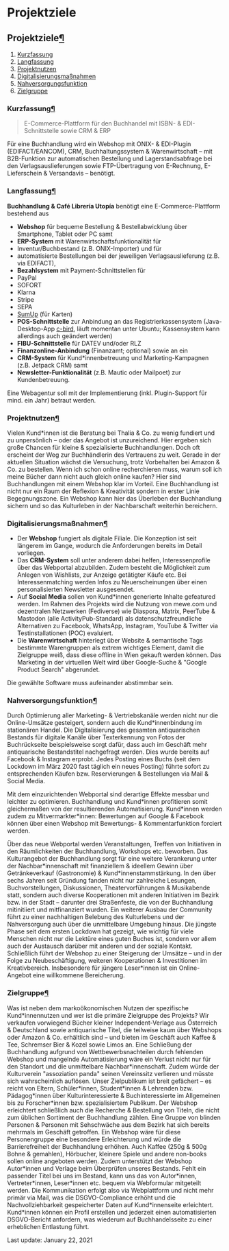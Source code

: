 # Projektziele

## Projektziele[¶](projektziele.md#projektziele) <a id="projektziele"></a>

1. [Kurzfassung](projektziele.md#kurzfassung)
2. [Langfassung](projektziele.md#langfassung)
3. [Projektnutzen](projektziele.md#projektnutzen)
4. [Digitalisierungsmaßnahmen](projektziele.md#digitalisierungsmaßnahmen)
5. [Nahversorgungsfunktion](projektziele.md#nahversorgungsfunktion)
6. [Zielgruppe](projektziele.md#zielgruppe)

### Kurzfassung[¶](projektziele.md#kurzfassung) <a id="kurzfassung"></a>

> E-Commerce-Plattform für den Buchhandel mit ISBN- & EDI-Schnittstelle sowie CRM & ERP

Für eine Buchhandlung wird ein Webshop mit ONIX- & EDI-Plugin \(EDIFACT/EANCOM\), CRM, Buchhaltungssystem & Warenwirtschaft – mit B2B-Funktion zur automatischen Bestellung und Lagerstandsabfrage bei den Verlagsauslieferungen sowie FTP-Übertragung von E-Rechnung, E-Lieferschein & Versandavis – benötigt.

### Langfassung[¶](projektziele.md#langfassung) <a id="langfassung"></a>

**Buchhandlung & Café Librería Utopía** benötigt eine E-Commerce-Plattform bestehend aus

* **Webshop** für bequeme Bestellung & Bestellabwicklung über Smartphone, Tablet oder PC samt
* **ERP-System** mit Warenwirtschaftsfunktionalität für
* Inventur/Buchbestand \(z.B. ONIX-Importer\) und für
* automatisierte Bestellungen bei der jeweiligen Verlagsauslieferung \(z.B. via EDIFACT\),
* **Bezahlsystem** mit Payment-Schnittstellen für
* PayPal
* SOFORT
* Klarna
* Stripe
* SEPA
* [SumUp](https://developer.sumup.com/docs/sumup-woocommerce-plugin/) \(für Karten\)
* **POS-Schnittstelle** zur Anbindung an das Registrierkassensystem \(Java-Desktop-App [c-bird](http://cbird.at/hilfe/dokumentation/info/vorlagenverwaltung/), läuft momentan unter Ubuntu; Kassensystem kann allerdings auch geändert werden\)
* **FIBU-Schnittstelle** für DATEV und/oder RLZ
* **Finanzonline-Anbindung** \(Finanzamt; optional\) sowie an ein
* **CRM-System** für Kund\*innenbetreuung und Marketing-Kampagnen \(z.B. Jetpack CRM\) samt
* **Newsletter-Funktionalität** \(z.B. Mautic oder Mailpoet\) zur Kundenbetreuung.

Eine Webagentur soll mit der Implementierung \(inkl. Plugin-Support für mind. ein Jahr\) betraut werden.

### Projektnutzen[¶](projektziele.md#projektnutzen) <a id="projektnutzen"></a>

Vielen Kund\*innen ist die Beratung bei Thalia & Co. zu wenig fundiert und zu unpersönlich – oder das Angebot ist unzureichend. Hier ergeben sich große Chancen für kleine & spezialisierte Buchhandlungen. Doch oft erscheint der Weg zur Buchhändlerin des Vertrauens zu weit. Gerade in der aktuellen Situation wächst die Versuchung, trotz Vorbehalten bei Amazon & Co. zu bestellen. Wenn ich schon online recherchieren muss, warum soll ich meine Bücher dann nicht auch gleich online kaufen? Hier sind Buchhandlungen mit einem Webshop klar im Vorteil. Eine Buchhandlung ist nicht nur ein Raum der Reflexion & Kreativität sondern in erster Linie Begegnungszone. Ein Webshop kann hier das Überleben der Buchhandlung sichern und so das Kulturleben in der Nachbarschaft weiterhin bereichern.

### Digitalisierungsmaßnahmen[¶](projektziele.md#digitalisierungsmaßnahmen) <a id="digitalisierungsma&#xDF;nahmen"></a>

* Der **Webshop** fungiert als digitale Filiale. Die Konzeption ist seit längerem im Gange, wodurch die Anforderungen bereits im Detail vorliegen.
* Das **CRM-System** soll unter anderem dabei helfen, Interessenprofile über das Webportal abzubilden. Zudem besteht die Möglichkeit zum Anlegen von Wishlists, zur Anzeige getätigter Käufe etc. Bei Interessenmatching werden Infos zu Neuerscheinungen über einen personalisierten Newsletter ausgesendet.
* Auf **Social Media** sollen von Kund\*innen generierte Inhalte gefeatured werden. Im Rahmen des Projekts wird die Nutzung von mewe.com und dezentralen Netzwerken \(Fediverse\) wie Diaspora, Matrix, PeerTube & Mastodon \(alle ActivityPub-Standard\) als datenschutzfreundliche Alternativen zu Facebook, WhatsApp, Instagram, YouTube & Twitter via Testinstallationen \(POC\) evaluiert.
* Die **Warenwirtschaft** hinterlegt über Website & semantische Tags bestimmte Warengruppen als extrem wichtiges Element, damit die Zielgruppe weiß, dass diese offline in Wien gekauft werden können. Das Marketing in der virtuellen Welt wird über Google-Suche & "Google Product Search" abgerundet.

Die gewählte Software muss aufeinander abstimmbar sein.

### Nahversorgungsfunktion[¶](projektziele.md#nahversorgungsfunktion) <a id="nahversorgungsfunktion"></a>

Durch Optimierung aller Marketing- & Vertriebskanäle werden nicht nur die Online-Umsätze gesteigert, sondern auch die Kund\*innenbindung im stationären Handel. Die Digitalisierung des gesamten antiquarischen Bestands für digitale Kanäle über Texterkennung von Fotos der Buchrückseite beispielsweise sorgt dafür, dass auch im Geschäft mehr antiquarische Bestandstitel nachgefragt werden. Dies wurde bereits auf Facebook & Instagram erprobt. Jedes Posting eines Buchs \(seit dem Lockdown im März 2020 fast täglich ein neues Posting\) führte sofort zu entsprechenden Käufen bzw. Reservierungen & Bestellungen via Mail & Social Media.

Mit dem einzurichtenden Webportal sind derartige Effekte messbar und leichter zu optimieren. Buchhandlung und Kund\*innen profitieren somit gleichermaßen von der resultierenden Automatisierung. Kund\*innen werden zudem zu Mitvermarkter\*innen: Bewertungen auf Google & Facebook können über einen Webshop mit Bewertungs- & Kommentarfunktion forciert werden.

Über das neue Webportal werden Veranstaltungen, Treffen von Initiativen in den Räumlichkeiten der Buchhandlung, Workshops etc. beworben. Das Kulturangebot der Buchhandlung sorgt für eine weitere Verankerung unter der Nachbar\*innenschaft mit finanziellem & ideellem Gewinn über Getränkeverkauf \(Gastronomie\) & Kund\*innenstammstärkung. In den über sechs Jahren seit Gründung fanden nicht nur zahlreiche Lesungen, Buchvorstellungen, Diskussionen, Theatervorführungen & Musikabende statt, sondern auch diverse Kooperationen mit anderen Initiativen im Bezirk bzw. in der Stadt – darunter drei Straßenfeste, die von der Buchhandlung mitinitiiert und mitfinanziert wurden. Ein weiterer Ausbau der Community führt zu einer nachhaltigen Belebung des Kulturlebens und der Nahversorgung auch über die unmittelbare Umgebung hinaus. Die jüngste Phase seit dem ersten Lockdown hat gezeigt, wie wichtig für viele Menschen nicht nur die Lektüre eines guten Buches ist, sondern vor allem auch der Austausch darüber mit anderen und der soziale Kontakt. Schließlich führt der Webshop zu einer Steigerung der Umsätze – und in der Folge zu Neubeschäftigung, weiteren Kooperationen & Investitionen im Kreativbereich. Insbesondere für jüngere Leser\*innen ist ein Online-Angebot eine willkommene Bereicherung.

### Zielgruppe[¶](projektziele.md#zielgruppe) <a id="zielgruppe"></a>

Was ist neben dem markoökonomischen Nutzen der spezifische Kund\*innennutzen und wer ist die primäre Zielgruppe des Projekts? Wir verkaufen vorwiegend Bücher kleiner Independent-Verlage aus Österreich & Deutschland sowie antiquarische Titel, die teilweise kaum über Webshops oder Amazon & Co. erhältlich sind – und bieten im Geschäft auch Kaffee & Tee, Schremser Bier & Kozel sowie Limos an. Eine Schließung der Buchhandlung aufgrund von Wettbewerbsnachteilen durch fehlenden Webshop und mangelnde Automatisierung wäre ein Verlust nicht nur für den Standort und die unmittelbare Nachbar\*innenschaft. Zudem würde der Kulturverein "assoziation panda" seinen Vereinssitz verlieren und müsste sich wahrscheinlich auflösen. Unser Zielpublikum ist breit gefächert – es reicht von Eltern, Schüler\*innen, Student\*innen & Lehrenden bzw. Pädagog\*innen über Kulturinteressierte & Buchinteressierte im Allgemeinen bis zu Forscher\*innen bzw. spezialisiertem Publikum. Der Webshop erleichtert schließlich auch die Recherche & Bestellung von Titeln, die nicht zum üblichen Sortiment der Buchhandlung zählen. Eine Gruppe von blinden Personen & Personen mit Sehschwäche aus dem Bezirk hat sich bereits mehrmals im Geschäft getroffen. Ein Webshop wäre für diese Personengruppe eine besondere Erleichterung und würde die Barrierefreiheit der Buchhandlung erhöhen. Auch Kaffee \(250g & 500g Bohne & gemahlen\), Hörbucher, kleinere Spiele und andere non-books sollen online angeboten werden. Zudem unterstützt der Webshop Autor\*innen und Verlage beim Überprüfen unseres Bestands. Fehlt ein passender Titel bei uns im Bestand, kann uns das von Autor\*innen, Vertreter\*innen, Leser\*innen etc. bequem via Webformular mitgeteilt werden. Die Kommunikation erfolgt also via Webplattform und nicht mehr primär via Mail, was die DSGVO-Compliance erhöht und die Nachvollziehbarkeit gespeicherter Daten auf Kund\*innenseite erleichtert. Kund\*innen können ein Profil erstellen und jederzeit einen automatisierten DSGVO-Bericht anfordern, was wiederum auf Buchhandelsseite zu einer erheblichen Entlastung führt.

 Last update: January 22, 2021

